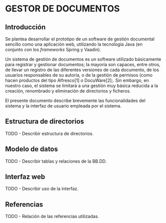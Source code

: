 
# GESTOR DE DOCUMENTOS


## Introducción

Se plantea desarrollar el prototipo de un software de gestión documental sencillo como una aplicación web, utilizando la tecnología Java (en conjunto con los *frameworks* Spring y Vaadin).

Un sistema de gestión de documentos es un software utilizado básicamente para registrar y gestionar documentos; la mayoría son capaces, entre otros, de llevar un registro de las diferentes versiones de cada documento, de los usuarios responsables de su autoría, o de la gestión de permisos (como hacen productos del tipo Alfresco[1] o DocuWare[2];. Sin embargo, en nuestro caso, el sistema se limitará a una gestión muy básica reducida a la creación, renombrado y eliminación de directorios y ficheros.

El presente documento describe brevemente las funcionalidades del sistema y la interfaz de usuario empleada por el sistema.


## Estructura de directorios

TODO - Describir estructura de directorios.


## Modelo de datos

TODO - Describir tablas y relaciones de la BB.DD.


## Interfaz web

TODO - Describir uso de la interfaz.


## Referencias

TODO - Relación de las referencias utilizadas.
